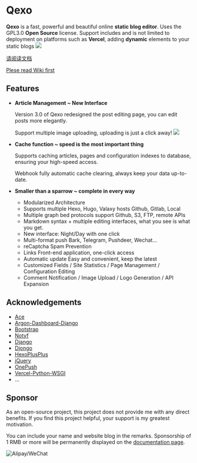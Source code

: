 # Qexo
**Qexo** is a fast, powerful and beautiful online **static blog editor**. Uses the GPL3.0 **Open Source** license. Support includes and is not limited to deployment on platforms such as **Vercel**, adding **dynamic** elements to your static blogs
![](https://s2.loli.net/2024/07/19/r1XJPHnYANKbcRl.png)

[请阅读文档](https://www.oplog.cn/qexo/)

[Plese read Wiki first](https://www.oplog.cn/qexo/en/)
## Features

- **Article Management ~ New Interface**

  Version 3.0 of Qexo redesigned the post editing page, you can edit posts more elegantly.

  Support multiple image uploading, uploading is just a click away!
  ![](https://s2.loli.net/2024/07/19/q3LlJutFDCvpbMh.png)
- **Cache function ~ speed is the most important thing**

  Supports caching articles, pages and configuration indexes to database, ensuring your high-speed access.

  Webhook fully automatic cache clearing, always keep your data up-to-date.
- **Smaller than a sparrow ~ complete in every way** 

  - Modularized Architecture
  - Supports multiple Hexo, Hugo, Valaxy hosts Github, Gitlab, Local
  - Multiple graph bed protocols support Github, S3, FTP, remote APIs
  - Markdown syntax + multiple editing interfaces, what you see is what you get.
  - New interface: Night/Day with one click
  - Multi-format push Bark, Telegram, Pushdeer, Wechat...
  - reCaptcha Spam Prevention
  - Links Front-end application, one-click access
  - Automatic update Easy and convenient, keep the latest
  - Customized Fields / Site Statistics / Page Management / Configuration Editing
  - Comment Notification / Image Upload / Logo Generation / API Expansion
## Acknowledgements
- [Ace](https://ace.c9.io/)
- [Argon-Dashboard-Django](https://github.com/creativetimofficial/argon-dashboard-django)
- [Bootstrap](https://getbootstrap.com/)
- [Notyf](https://github.com/caroso1222/notyf)
- [Django](https://github.com/django/django)
- [Djongo](https://github.com/nesdis/djongo)
- [HexoPlusPlus](https://github.com/HexoPlusPlus/HexoPlusPlus)
- [jQuery](https://jquery.com/)
- [OnePush](https://github.com/y1ndan/onepush)
- [Vercel-Python-WSGI](https://github.com/ardnt/vercel-python-wsgi)
- ...
## Sponsor
As an open-source project, this project does not provide me with any direct benefits. If you find this project helpful, your support is my greatest motivation.

You can include your name and website blog in the remarks. Sponsorship of 1 RMB or more will be 
permanently displayed on the [documentation page](https://www.oplog.cn/qexo/en/dev/thanks.html).

![Alipay/WeChat](https://github.com/user-attachments/assets/3ad5cf14-9296-4a7e-9a1b-1e4d317532a4)
